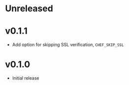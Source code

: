 # Unreleased

# v0.1.1

* Add option for skipping SSL verification, `CHEF_SKIP_SSL`

# v0.1.0
* Initial release
